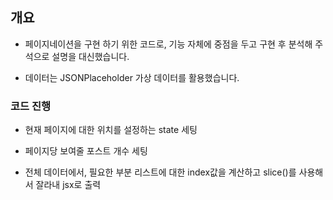 ## 개요

- 페이지네이션을 구현 하기 위한 코드로, 기능 자체에 중점을 두고 구현 후 분석해 주석으로 설명을 대신했습니다.

- 데이터는 JSONPlaceholder 가상 데이터를 활용했습니다.

### 코드 진행

- 현재 페이지에 대한 위치를 설정하는 state 세팅
- 페이지당 보여줄 포스트 개수 세팅

- 전체 데이터에서, 필요한 부분 리스트에 대한 index값을 계산하고 slice()를 사용해서 잘라내 jsx로 출력